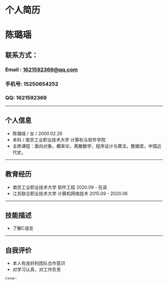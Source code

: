 #                                                                                                                         个人简历

# 陈璐瑶

## 联系方式：

###  Email :      1621592369@qq.com

###  手机号:  15250654252

### QQ:       1621592369

----

## 个人信息

* 陈璐瑶 / 女 / 2000.02.26
* 本科 / 南京工业职业技术大学 计算机与软件学院
* 主修课程：面向对象，概率论，离散数学，程序设计与算法，数据库，中国近代史。  

------

## 教育经历

* 南京工业职业技术大学     软件工程                 2020.09 - 在读
* 江苏联合职业技术大学  计算机网络技术         2015.09 - 2020.06

----

## 技能描述

* 了解C语言

----

## 自我评价
* 本人有良好的团队合作意识
* 对学习认真，对工作负责

<img src="C:\Users\IBM\Pictures\Saved Pictures\未标题-1.jpg" alt="未标题-1" style="zoom: 50%;" />